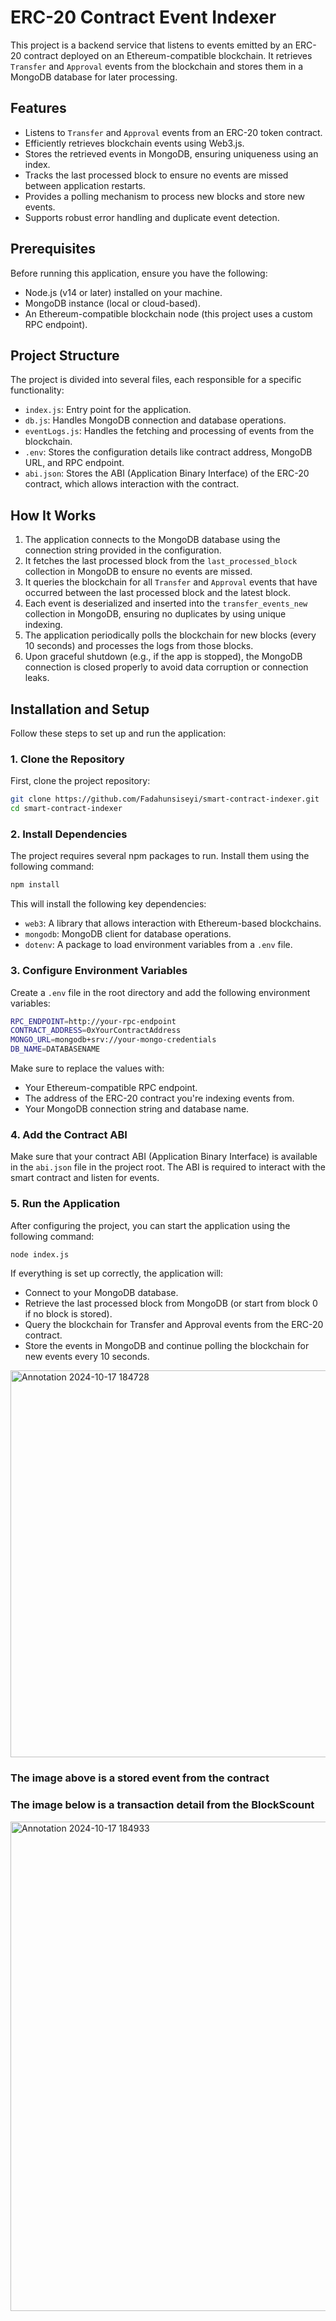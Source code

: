# ERC-20 Contract Event Indexer

This project is a backend service that listens to events emitted by an ERC-20 contract deployed on an Ethereum-compatible blockchain. It retrieves `Transfer` and `Approval` events from the blockchain and stores them in a MongoDB database for later processing.

## Features

- Listens to `Transfer` and `Approval` events from an ERC-20 token contract.
- Efficiently retrieves blockchain events using Web3.js.
- Stores the retrieved events in MongoDB, ensuring uniqueness using an index.
- Tracks the last processed block to ensure no events are missed between application restarts.
- Provides a polling mechanism to process new blocks and store new events.
- Supports robust error handling and duplicate event detection.

## Prerequisites

Before running this application, ensure you have the following:

- Node.js (v14 or later) installed on your machine.
- MongoDB instance (local or cloud-based).
- An Ethereum-compatible blockchain node (this project uses a custom RPC endpoint).

## Project Structure

The project is divided into several files, each responsible for a specific functionality:

- `index.js`: Entry point for the application.
- `db.js`: Handles MongoDB connection and database operations.
- `eventLogs.js`: Handles the fetching and processing of events from the blockchain.
- `.env`: Stores the configuration details like contract address, MongoDB URL, and RPC endpoint.
- `abi.json`: Stores the ABI (Application Binary Interface) of the ERC-20 contract, which allows interaction with the contract.

## How It Works

1. The application connects to the MongoDB database using the connection string provided in the configuration.
2. It fetches the last processed block from the `last_processed_block` collection in MongoDB to ensure no events are missed.
3. It queries the blockchain for all `Transfer` and `Approval` events that have occurred between the last processed block and the latest block.
4. Each event is deserialized and inserted into the `transfer_events_new` collection in MongoDB, ensuring no duplicates by using unique indexing.
5. The application periodically polls the blockchain for new blocks (every 10 seconds) and processes the logs from those blocks.
6. Upon graceful shutdown (e.g., if the app is stopped), the MongoDB connection is closed properly to avoid data corruption or connection leaks.

## Installation and Setup

Follow these steps to set up and run the application:

### 1. Clone the Repository

First, clone the project repository:

```bash
git clone https://github.com/Fadahunsiseyi/smart-contract-indexer.git
cd smart-contract-indexer
```

### 2. Install Dependencies

The project requires several npm packages to run. Install them using the following command:

```bash
npm install
```

This will install the following key dependencies:

- `web3`: A library that allows interaction with Ethereum-based blockchains.
- `mongodb`: MongoDB client for database operations.
- `dotenv`: A package to load environment variables from a `.env` file.


### 3. Configure Environment Variables

Create a `.env` file in the root directory and add the following environment variables:

```bash
RPC_ENDPOINT=http://your-rpc-endpoint
CONTRACT_ADDRESS=0xYourContractAddress
MONGO_URL=mongodb+srv://your-mongo-credentials
DB_NAME=DATABASENAME
```

Make sure to replace the values with:

- Your Ethereum-compatible RPC endpoint.
- The address of the ERC-20 contract you're indexing events from.
- Your MongoDB connection string and database name.


### 4. Add the Contract ABI

Make sure that your contract ABI (Application Binary Interface) is available in the `abi.json` file in the project root. The ABI is required to interact with the smart contract and listen for events.


### 5. Run the Application

After configuring the project, you can start the application using the following command:

```bash
node index.js
```

If everything is set up correctly, the application will:

- Connect to your MongoDB database.
- Retrieve the last processed block from MongoDB (or start from block 0 if no block is stored).
- Query the blockchain for Transfer and Approval events from the ERC-20 contract.
- Store the events in MongoDB and continue polling the blockchain for new events every 10 seconds.

<img width="619" alt="Annotation 2024-10-17 184728" src="https://github.com/user-attachments/assets/d17cc7b3-906c-4e38-b62e-f2b4e86d95bc">

### The image above is a stored event from the contract


### The image below is a transaction detail from the BlockScount

<img width="783" alt="Annotation 2024-10-17 184933" src="https://github.com/user-attachments/assets/bad45287-84ba-4afb-82b6-4048198c7454">


